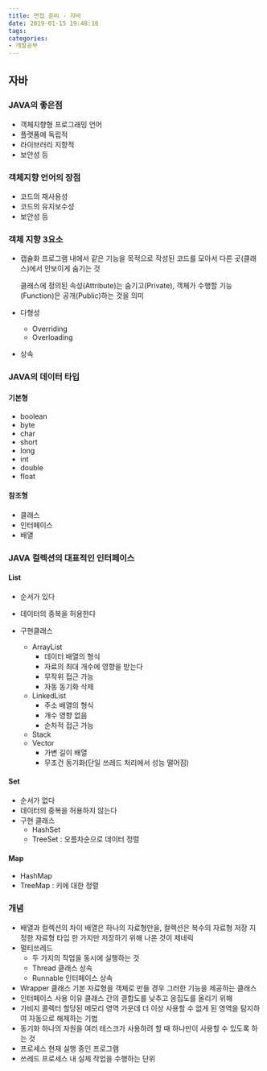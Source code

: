 ```yaml
---
title: 면접 준비 - 자바
date: 2019-01-15 19:48:18
tags:
categories:
- 개발공부
---
```


## 자바

### JAVA의 좋은점

- 객체지향형 프로그래밍 언어
- 플랫폼에 독립적
- 라이브러리 지향적
- 보안성 등

### 객체지향 언어의 장점

- 코드의 재사용성
- 코드의 유지보수성
- 보안성 등

### 객체 지향 3요소

- 캡슐화
  프로그램 내에서 같은 기능을 목적으로 작성된 코드를 모아서 다른 곳(클래스)에서 안보이게 숨기는 것

  클래스에 정의된 속성(Attribute)는 숨기고(Private), 객체가 수행할 기능(Function)은 공개(Public)하는 것을 의미

- 다형성

  - Overriding
  - Overloading

- 상속

### JAVA의 데이터 타입

#### 기본형

- boolean
- byte
- char
- short
- long
- int
- double
- float

#### 참조형

- 클래스
- 인터페이스
- 배열

### JAVA 컬렉션의 대표적인 인터페이스

#### List

- 순서가 있다
- 데이터의 중복을 허용한다

- 구현클래스
  - ArrayList
    - 데이터 배열의 형식
    - 자료의 최대 개수에 영향을 받는다
    - 무작위 접근 가능
    - 자동 동기화 삭제
  - LinkedList
    - 주소 배열의 형식
    - 개수 영향 없음
    - 순차적 접근 가능
  - Stack
  - Vector
    - 가변 길이 배열
    - 무조건 동기화(단일 쓰레드 처리에서 성능 떨어짐)

#### Set

- 순서가 없다
- 데이터의 중복을 허용하지 않는다
- 구현 클래스
  - HashSet
  - TreeSet
    : 오름차순으로 데이터 정렬

#### Map

- HashMap
- TreeMap : 키에 대한 정렬

### 개념

- 배열과 컬렉션의 차이
  배열은 하나의 자료형만을, 컬렉션은 복수의 자료형 저장
  지정한 자료형 타입 한 가지만 저장하기 위해 나온 것이 제네릭
- 멀티쓰레드
  - 두 가지의 작업을 동시에 실행하는 것
  - Thread 클래스 상속
  - Runnable 인터페이스 상속
- Wrapper 클래스
  기본 자료형을 객체로 만들 경우 그러한 기능을 제공하는 클래스
- 인터페이스 사용 이유
  클래스 간의 결합도를 낮추고 응집도를 올리기 위해
- 가비지 콜렉터
  할당된 메모리 영역 가운데 더 이상 사용할 수 없게 된 영역을 탐지하여 자동으로 해제하는 기법
- 동기화
  하나의 자원을 여러 테스크가 사용하려 할 때 하나만이 사용할 수 있도록 하는 것
- 프로세스
  현재 실행 중인 프로그램
- 쓰레드
  프로세스 내 실제 작업을 수행하는 단위
